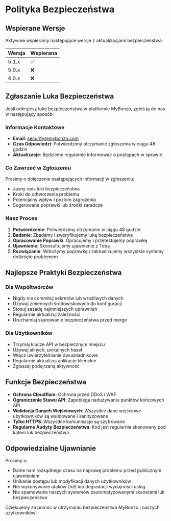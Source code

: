 # Polityka Bezpieczeństwa

## Wspierane Wersje

Aktywnie wspieramy następujące wersje z aktualizacjami bezpieczeństwa:

| Wersja | Wspierana          |
| ------- | ------------------ |
| 5.1.x   | :white_check_mark: |
| 5.0.x   | :x:                |
| 4.0.x   | :x:                |

## Zgłaszanie Luka Bezpieczeństwa

Jeśli odkryjesz lukę bezpieczeństwa w platformie MyBonzo, zgłoś ją do nas w następujący sposób:

### Informacje Kontaktowe

- **Email**: [security@mybonzo.com](mailto:security@mybonzo.com)
- **Czas Odpowiedzi**: Potwierdzimy otrzymanie zgłoszenia w ciągu 48 godzin
- **Aktualizacje**: Będziemy regularnie informować o postępach w sprawie

### Co Zawrzeć w Zgłoszeniu

Prosimy o dołączenie następujących informacji w zgłoszeniu:

- Jasny opis luki bezpieczeństwa
- Kroki do odtworzenia problemu
- Potencjalny wpływ i poziom zagrożenia
- Sugerowane poprawki lub środki zaradcze

### Nasz Proces

1. **Potwierdzenie**: Potwierdzimy otrzymanie w ciągu 48 godzin
2. **Badanie**: Zbadamy i zweryfikujemy lukę bezpieczeństwa
3. **Opracowanie Poprawki**: Opracujemy i przetestujemy poprawkę
4. **Ujawnienie**: Skonsultujemy ujawnienie z Tobą
5. **Rozwiązanie**: Wdrożymy poprawkę i zaktualizujemy wszystkie systemy dotknięte problemem

## Najlepsze Praktyki Bezpieczeństwa

### Dla Współtwórców

- Nigdy nie commituj sekretów lub wrażliwych danych
- Używaj zmiennych środowiskowych do konfiguracji
- Stosuj zasadę najmniejszych uprawnień
- Regularnie aktualizuj zależności
- Uruchamiaj skanowanie bezpieczeństwa przed merge

### Dla Użytkowników

- Trzymaj klucze API w bezpiecznym miejscu
- Używaj silnych, unikalnych haseł
- Włącz uwierzytelnianie dwuskładnikowe
- Regularnie aktualizuj aplikacje klienckie
- Zgłaszaj podejrzaną aktywność

## Funkcje Bezpieczeństwa

- **Ochrona Cloudflare**: Ochrona przed DDoS i WAF
- **Ograniczenie Stawu API**: Zapobiega nadużywaniu punktów końcowych API
- **Walidacja Danych Wejściowych**: Wszystkie dane wejściowe użytkowników są walidowane i sanityzowane
- **Tylko HTTPS**: Wszystkie komunikacje są szyfrowane
- **Regularne Audyty Bezpieczeństwa**: Kod jest regularnie skanowany pod kątem luk bezpieczeństwa

## Odpowiedzialne Ujawnianie

Prosimy o:

- Danie nam rozsądnego czasu na naprawę problemu przed publicznym ujawnieniem
- Unikanie dostępu lub modyfikacji danych użytkowników
- Nie wykonywanie ataków DoS lub degradacji wydajności usług
- Nie spamowanie naszych systemów zautomatyzowanymi skanerami luk bezpieczeństwa

Dziękujemy za pomoc w utrzymaniu bezpieczeństwa MyBonzo i naszych użytkowników!
